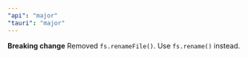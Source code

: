 ```yaml
---
"api": "major"
"tauri": "major"
---
```


**Breaking change** Removed `fs.renameFile()`. Use `fs.rename()` instead.
